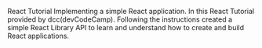 React Tutorial Implementing a simple React application.
In this React Tutorial provided by dcc(devCodeCamp). Following the instructions created a simple React Library API to learn and understand how to create and build React applications.  
